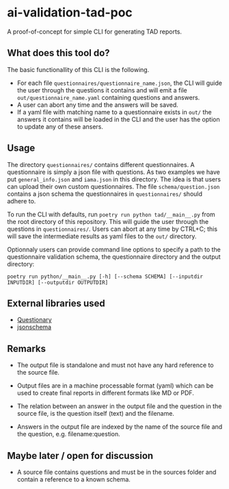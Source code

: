 # ai-validation-tad-poc

A proof-of-concept for simple CLI for generating TAD reports.

## What does this tool do?

The basic functionallity of this CLI is the following.
* For each file `questionnaires/questionnaire_name.json`,
the CLI will guide the user through the questions it contains and will emit a file
`out/questionnaire_name.yaml` containing questions and answers.
* A user can abort any time and the answers will
be saved.
* If a yaml file with matching name to a questionnaire exists in `out/` the answers it contains will
be loaded in the CLI and the user has the option to update any of these ansers.

## Usage

The directory `questionnaires/` contains different questionnaires. A questionnaire is simply a json
file with questions. As two examples we have put `general_info.json` and `iama.json` in this
directory. The idea is that users can upload their own custom questionnaires. The file `schema/question.json`
contains a json schema the questionnaires in `questionnaires/` should adhere to.

To run the CLI with defaults, run `poetry run python tad/__main__.py` from the root directory of
this repository. This will guide the user through the questions in `questionnaires/`. Users can abort
at any time by CTRL+C; this will save the intermediate results as yaml files to the `out/` directory.

Optionnaly users can provide command line options to specify a path to the questionnaire validation
schema, the questionnaire directory and the output directory:
```
poetry run python/__main__.py [-h] [--schema SCHEMA] [--inputdir INPUTDIR] [--outputdir OUTPUTDIR]
```

## External libraries used

* [Questionary](https://questionary.readthedocs.io/en/stable/index.html)
* [jsonschema](https://python-jsonschema.readthedocs.io/en/stable/)

## Remarks

* The output file is standalone and must not have any hard reference to the source file.

* Output files are in a machine processable format (yaml) which can be used to create final reports in different formats like MD or PDF.

* The relation between an answer in the output file and the question in the source file, is the question itself (text) and the filename.

* Answers in the output file are indexed by the name of the source file and the question, e.g. filename:question.

## Maybe later / open for discussion

* A source file contains questions and must be in the sources folder and contain a reference to a known schema.
